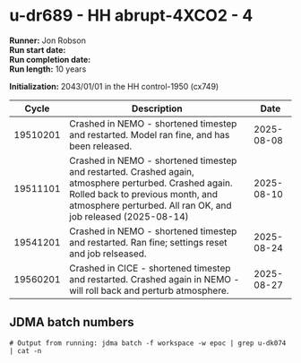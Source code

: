 # u-dr689 - HH abrupt-4XCO2 - 4

**Runner:** Jon Robson  
**Run start date:**  
**Run completion date:**   
**Run length:** 10 years  

**Initialization:** 2043/01/01 in the HH control-1950 (cx749)

| Cycle | Description | Date |
| --- | --- | --- |
| 19510201 | Crashed in NEMO - shortened timestep and restarted. Model ran fine, and has been released. | 2025-08-08 |
| 19511101 | Crashed in NEMO - shortened timestep and restarted. Crashed again, atmosphere perturbed. Crashed again. Rolled back to previous month, and atmosphere perturbed. All ran OK, and job released (2025-08-14) | 2025-08-10 |
| 19541201 | Crashed in NEMO - shortened timestep and restarted.  Ran fine; settings reset and job relseased. | 2025-08-24 |
| 19560201 | Crashed in CICE - shortened timestep and restarted. Crashed again in NEMO - will roll back and perturb atmosphere.   | 2025-08-27 |




## JDMA batch numbers
```
# Output from running: jdma batch -f workspace -w epoc | grep u-dk074 | cat -n


```
